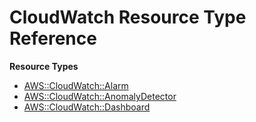 # CloudWatch Resource Type Reference<a name="AWS_CloudWatch"></a>

**Resource Types**
+ [AWS::CloudWatch::Alarm](aws-properties-cw-alarm.md)
+ [AWS::CloudWatch::AnomalyDetector](aws-resource-cloudwatch-anomalydetector.md)
+ [AWS::CloudWatch::Dashboard](aws-resource-cloudwatch-dashboard.md)
